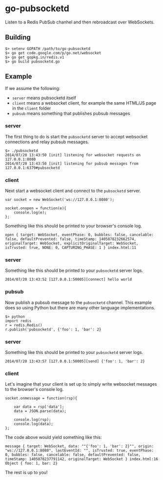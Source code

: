 # go-pubsocketd

Listen to a Redis PubSub chanhel and then rebroadcast over WebSockets.

## Building

	$> setenv GOPATH /path/to/go-pubsocketd
	$> go get code.google.com/p/go.net/websocket
	$> go get gopkg.in/redis.v1
	$> go build pubsocketd.go

## Example

If we assume the following:

* `server` means pubsocketd itself
* `client` means a websocket client, for example the same HTML/JS page in the `client` folder
* `pubsub` means something that publishes pubsub messages

### server

The first thing to do is start the `pubsocketd` server to accept websocket connections and relay pubsub messages.

	$> ./pubsocketd 
	2014/07/20 13:43:50 [init] listening for websocket requests on 127.0.0.1:8080
	2014/07/20 13:43:50 [init] listening for pubsub messages from 127.0.0.1:6379#pubsocketd

### client

Next start a websocket client and connect to the `pubsocketd` server.

	var socket = new WebSocket('ws://127.0.0.1:8080');

	socket.onopen = function(e){
		console.log(e);
	};

Something like this should be printed to your browser's console log.

	open { target: WebSocket, eventPhase: 0, bubbles: false, cancelable: false, defaultPrevented: false, timeStamp: 1405878232662574, originalTarget: WebSocket, explicitOriginalTarget: WebSocket, isTrusted: true, NONE: 0, CAPTURING_PHASE: 1 } index.html:11

### server

Something like this should be printed to your `pubsocketd` server logs.

	2014/07/20 13:43:52 [127.0.0.1:50005][connect] hello world

### pubsub

Now publish a pubsub message to the `pubsocketd` channel. This example does so using Python but there are many other language implementations.

	$> python
	import redis
	r = redis.Redis()
	r.publish('pubsocketd', {'foo': 1, 'bar': 2}

### server

Something like this should be printed to your `pubsocketd` server logs.

	2014/07/20 13:43:57 [127.0.0.1:50005][send] {'foo': 1, 'bar': 2}

### client

Let's imagine that your client is set up to simply write websocket messages to the browser's console log.

	socket.onmessage = function(rsp){

		var data = rsp['data'];
		data = JSON.parse(data);

		console.log(rsp);
		console.log(data);
	};

The code above would yield something like this:

	message { target: WebSocket, data: ""{'foo': 1, 'bar': 2}"", origin: "ws://127.0.0.1:8080", lastEventId: "", isTrusted: true, eventPhase: 0, bubbles: false, cancelable: false, defaultPrevented: false, timeStamp: 1405878237791142, originalTarget: WebSocket } index.html:16
	Object { foo: 1, bar: 2}

The rest is up to you!
